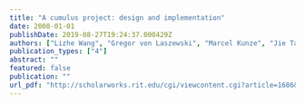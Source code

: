 ```yaml
---
title: "A cumulus project: design and implementation"
date: 2008-01-01
publishDate: 2019-08-27T19:24:37.000429Z
authors: ["Lizhe Wang", "Gregor von Laszewski", "Marcel Kunze", "Jie Tao"]
publication_types: ["4"]
abstract: ""
featured: false
publication: ""
url_pdf: "http://scholarworks.rit.edu/cgi/viewcontent.cgi?article=1686&context=article"
---
```


